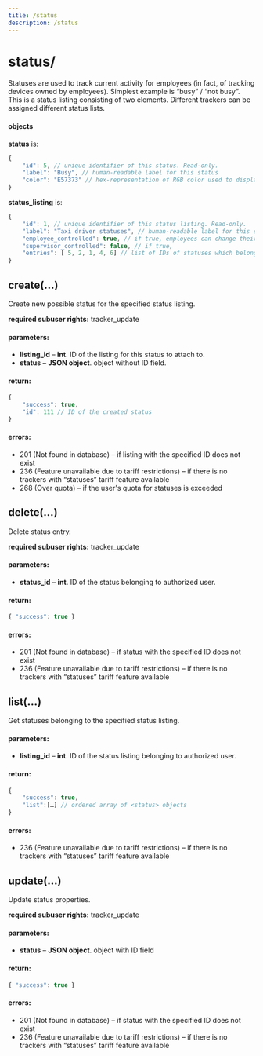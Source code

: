 ```yaml
---
title: /status
description: /status
---
```


# status/
Statuses are used to track current activity for employees (in fact, of tracking devices owned by employees). Simplest example is “busy” / “not busy”. This is a status listing consisting of two elements. Different trackers can be assigned different status lists.

#### objects
**status** is:
```js
{
    "id": 5, // unique identifier of this status. Read-only.
    "label": "Busy", // human-readable label for this status
    "color": "E57373" // hex-representation of RGB color used to display this status
}
```

**status_listing** is:
```js
{
    "id": 1, // unique identifier of this status listing. Read-only.
    "label": "Taxi driver statuses", // human-readable label for this status listing
    "employee_controlled": true, // if true, employees can change their own status, e.g. using mobile tracking app
    "supervisor_controlled": false, // if true,
    "entries": [ 5, 2, 1, 4, 6] // list of IDs of statuses which belong to this listing. Order matters, and is preserved.
}
```
## create(…)
Create new possible status for the specified status listing.

**required subuser rights:** tracker_update
#### parameters:
* **listing_id** – **int**. ID of the listing for this status to attach to.
* **status** – **JSON object**. <status> object without ID field.

#### return:
```js
{
    "success": true,
    "id": 111 // ID of the created status
}
```

#### errors:
*    201 (Not found in database) – if listing with the specified ID does not exist
*    236 (Feature unavailable due to tariff restrictions) – if there is no trackers with “statuses” tariff feature available
*    268 (Over quota) – if the user's quota for statuses is exceeded

## delete(…)
Delete status entry.

**required subuser rights:** tracker_update

#### parameters:
* **status_id** – **int**. ID of the status belonging to authorized user.

#### return:
```js
{ "success": true }
```

#### errors:
*   201 (Not found in database) – if status with the specified ID does not exist
*   236 (Feature unavailable due to tariff restrictions) – if there is no trackers with “statuses” tariff feature available

## list(…)
Get statuses belonging to the specified status listing.

#### parameters:
* **listing_id** – **int**. ID of the status listing belonging to authorized user.

#### return:
```js
{
    "success": true,
    "list":[…] // ordered array of <status> objects
}
```

#### errors:
*   236 (Feature unavailable due to tariff restrictions) – if there is no trackers with “statuses” tariff feature available


## update(…)

Update status properties.

**required subuser rights:** tracker_update
#### parameters:
* **status** – **JSON object**. <status> object with ID field

#### return:
```js
{ "success": true }
```

#### errors:
*   201 (Not found in database) – if status with the specified ID does not exist
*   236 (Feature unavailable due to tariff restrictions) – if there is no trackers with “statuses” tariff feature available
